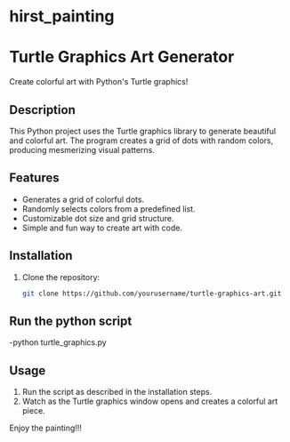 # hirst_painting
# Turtle Graphics Art Generator

Create colorful art with Python's Turtle graphics!

## Description

This Python project uses the Turtle graphics library to generate beautiful and colorful art. The program creates a grid of dots with random colors, producing mesmerizing visual patterns.

## Features

- Generates a grid of colorful dots.
- Randomly selects colors from a predefined list.
- Customizable dot size and grid structure.
- Simple and fun way to create art with code.

## Installation

1. Clone the repository:

   ```bash
   git clone https://github.com/yourusername/turtle-graphics-art.git
## Run the python script  
  -python turtle_graphics.py

## Usage
1. Run the script as described in the installation steps.
2. Watch as the Turtle graphics window opens and creates a colorful art piece.


Enjoy the painting!!!
